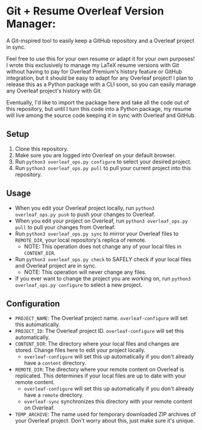 # Git + Resume Overleaf Version Manager:

A Git-inspired tool to easily keep a GitHub repository and a Overleaf project in sync.

Feel free to use this for your own resume or adapt it for your own purposes!
I wrote this exclusively to manage my LaTeX resume versions with Git without
having to pay for Overleaf Premium's history feature or GitHub integration,
but it should be easy to adapt for any Overleaf project! I plan to release
this as a Python package with a CLI soon, so you can easily manage any Overleaf
project's history with Git.

Eventually, I'd like to import the package here and take all the code out of
this repository, but until I turn this code into a Python package, my resume
will live among the source code keeping it in sync with Overleaf and GitHub.

## Setup

1. Clone this repository.
2. Make sure you are logged into Overleaf on your default browser.
3. Run `python3 overleaf_ops.py configure` to select your desired project.
4. Run `python3 overleaf_ops.py pull` to pull your current project into this repository.

## Usage

- When you edit your Overleaf project locally, run `python3 overleaf_ops.py push` to push your changes to Overleaf.
- When you edit your project on Overleaf, run `python3 overleaf_ops.py pull` to pull your changes from Overleaf.
- Run `python3 overleaf_ops.py sync` to mirror your Overleaf files to `REMOTE_DIR`, your local repository's replica of remote.
  - NOTE: This operation does not change any of your local files in `CONTENT_DIR`.
- Run `python3 overleaf_ops.py check` to SAFELY check if your local files and Overleaf project are in sync.
  - NOTE: This operation will never change any files.
- If you ever want to change the project you are working on, run `python3 overleaf_ops.py configure` to select a new project.

## Configuration

- `PROJECT_NAME`: The Overleaf project name. `overleaf-configure` will set this automatically.
- `PROJECT_ID`: The Overleaf project ID. `overleaf-configure` will set this automatically.
- `CONTENT_DIR`: The directory where your local files and changes are stored. Change files here to edit your project locally.
  - `overleaf-configure` will set this up automatically if you don't already have a `content` directory.
- `REMOTE_DIR`: The directory where your remote content on Overleaf is replicated. This determines if your local files are up to date with your remote content.
  - `overleaf-configure` will set this up automatically if you don't already have a `remote` directory.
  - `overleaf-sync` synchronizes this directory with your remote content on Overleaf.
- `TEMP_ARCHIVE`: The name used for temporary downloaded ZIP archives of your Overleaf project. Don't worry about this, just make sure it's unique.
